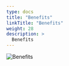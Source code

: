 ```yaml
---
type: docs
title: "Benefits"
linkTitle: "Benefits"
weight: 28
description: >
  Benefits
---
```


![Benefits](/images/bootcamp-slides/automated-tests-bootcamp/Slide28.PNG)
